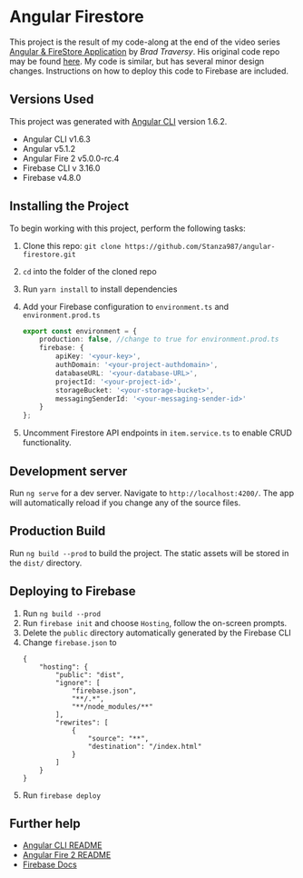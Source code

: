 # Angular Firestore
This project is the result of my code-along at the end of the video series [Angular & FireStore Application](https://www.youtube.com/watch?v=gUmItHaVL2w&list=PLillGF-RfqbaISD5mxDCIjsSYk4jbiXi4) by *Brad Traversy*.  His original code repo may be found [here](https://github.com/bradtraversy/angularfs).  My code is similar, but has several minor design changes.  Instructions on how to deploy this code to Firebase are included.

## Versions Used
This project was generated with [Angular CLI](https://github.com/angular/angular-cli) version 1.6.2.
* Angular CLI v1.6.3
* Angular v5.1.2
* Angular Fire 2 v5.0.0-rc.4
* Firebase CLI v 3.16.0
* Firebase v4.8.0

## Installing the Project
To begin working with this project, perform the following tasks:

1. Clone this repo: `git clone https://github.com/Stanza987/angular-firestore.git`
1. `cd` into the folder of the cloned repo
1. Run `yarn install` to install dependencies
1. Add your Firebase configuration to `environment.ts` and `environment.prod.ts`

    ```typescript
    export const environment = {
        production: false, //change to true for environment.prod.ts
        firebase: {
            apiKey: '<your-key>',
            authDomain: '<your-project-authdomain>',
            databaseURL: '<your-database-URL>',
            projectId: '<your-project-id>',
            storageBucket: '<your-storage-bucket>',
            messagingSenderId: '<your-messaging-sender-id>'
        }
    };
    ```
1. Uncomment Firestore API endpoints in `item.service.ts` to enable CRUD functionality.

## Development server
Run `ng serve` for a dev server. Navigate to `http://localhost:4200/`. The app will automatically reload if you change any of the source files.

## Production Build
Run `ng build --prod` to build the project. The static assets will be stored in the `dist/` directory.

## Deploying to Firebase
1. Run `ng build --prod`
1. Run `firebase init` and choose `Hosting`, follow the on-screen prompts.
1. Delete the `public` directory automatically generated by the Firebase CLI
1. Change `firebase.json` to
    ```
    {
        "hosting": {
            "public": "dist",
            "ignore": [
                "firebase.json",
                "**/.*",
                "**/node_modules/**"
            ],
            "rewrites": [
                {
                    "source": "**",
                    "destination": "/index.html"
                }
            ]
        }
    }
    ```
1. Run `firebase deploy`

## Further help
* [Angular CLI README](https://github.com/angular/angular-cli/blob/master/README.md)
* [Angular Fire 2 README](https://github.com/angular/angularfire2/blob/master/README.md)
* [Firebase Docs](https://firebase.google.com/docs/web/setup)
